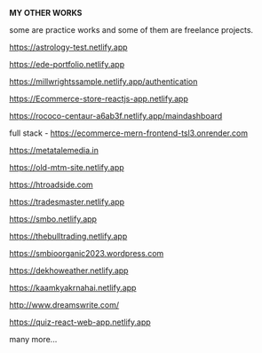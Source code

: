 **MY OTHER WORKS**

some are practice works and some of them are freelance projects.

https://astrology-test.netlify.app

https://ede-portfolio.netlify.app

https://millwrightssample.netlify.app/authentication

https://Ecommerce-store-reactjs-app.netlify.app

https://rococo-centaur-a6ab3f.netlify.app/maindashboard

full stack - https://ecommerce-mern-frontend-tsl3.onrender.com

https://metatalemedia.in

https://old-mtm-site.netlify.app

https://htroadside.com

https://tradesmaster.netlify.app

https://smbo.netlify.app

https://thebulltrading.netlify.app

https://smbioorganic2023.wordpress.com

https://dekhoweather.netlify.app

https://kaamkyakrnahai.netlify.app

http://www.dreamswrite.com/

https://quiz-react-web-app.netlify.app



many more...
